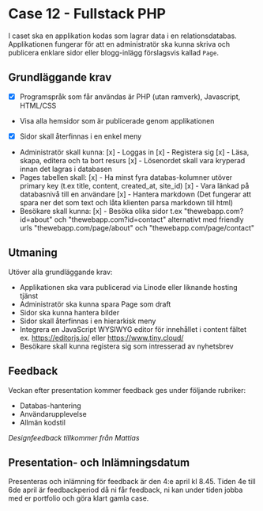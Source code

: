 # Case 12 - Fullstack PHP
I caset ska en applikation kodas som lagrar data i en relationsdatabas. Applikationen fungerar för att en administratör ska kunna skriva och publicera enklare sidor eller blogg-inlägg förslagsvis kallad `Page`.

## Grundläggande krav
- [x] Programspråk som får användas är PHP (utan ramverk), Javascript, HTML/CSS
- Visa alla hemsidor som är publicerade genom applikationen
- [x] Sidor skall återfinnas i en enkel meny
- Administratör skall kunna:
 [x] - Loggas in 
 [x] - Registera sig 
 [x] - Läsa, skapa, editera och ta bort resurs 
 [x] - Lösenordet skall vara kryperad innan det lagras i databasen 
- Pages tabellen skall:
 [x] - Ha minst fyra databas-kolumner utöver primary key (t.ex title, content, created_at, site_id)
 [x] - Vara länkad på databasnivå till en användare 
 [x] - Hantera markdown (Det fungerar att spara ner det som text och låta klienten parsa markdown till html) 
- Besökare skall kunna:
 [x] - Besöka olika sidor t.ex "thewebapp.com?id=about" och "thewebapp.com?id=contact" alternativt med friendly urls "thewebapp.com/page/about" och "thewebapp.com/page/contact" 
 
## Utmaning
Utöver alla grundläggande krav:
- Applikationen ska vara publicerad via Linode eller liknande hosting tjänst
- Administratör ska kunna spara Page som draft
- Sidor ska kunna hantera bilder
- Sidor skall återfinnas i en hierarkisk meny
- Integrera en JavaScript WYSIWYG editor för innehållet i content fältet ex. https://editorjs.io/ eller https://www.tiny.cloud/
- Besökare skall kunna registera sig som intresserad av nyhetsbrev
 
## Feedback
Veckan efter presentation kommer feedback ges under följande rubriker:

- Databas-hantering
- Användarupplevelse
- Allmän kodstil

*Designfeedback tillkommer från Mattias*

## Presentation- och Inlämningsdatum
Presenteras och inlämning för feedback är den 4:e april kl 8.45. Tiden 4e till 6de april är feedbackperiod då ni får feedback, ni kan under tiden jobba med er portfolio och göra klart gamla case.